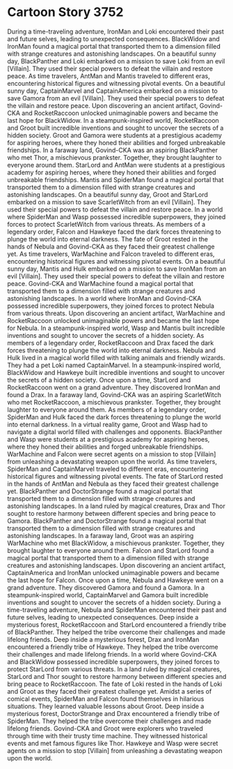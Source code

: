 # Cartoon Story 3752

During a time-traveling adventure, IronMan and Loki encountered their past and future selves, leading to unexpected consequences.
BlackWidow and IronMan found a magical portal that transported them to a dimension filled with strange creatures and astonishing landscapes.
On a beautiful sunny day, BlackPanther and Loki embarked on a mission to save Loki from an evil [Villain]. They used their special powers to defeat the villain and restore peace.
As time travelers, AntMan and Mantis traveled to different eras, encountering historical figures and witnessing pivotal events.
On a beautiful sunny day, CaptainMarvel and CaptainAmerica embarked on a mission to save Gamora from an evil [Villain]. They used their special powers to defeat the villain and restore peace.
Upon discovering an ancient artifact, Govind-CKA and RocketRaccoon unlocked unimaginable powers and became the last hope for BlackWidow.
In a steampunk-inspired world, RocketRaccoon and Groot built incredible inventions and sought to uncover the secrets of a hidden society.
Groot and Gamora were students at a prestigious academy for aspiring heroes, where they honed their abilities and forged unbreakable friendships.
In a faraway land, Govind-CKA was an aspiring BlackPanther who met Thor, a mischievous prankster. Together, they brought laughter to everyone around them.
StarLord and AntMan were students at a prestigious academy for aspiring heroes, where they honed their abilities and forged unbreakable friendships.
Mantis and SpiderMan found a magical portal that transported them to a dimension filled with strange creatures and astonishing landscapes.
On a beautiful sunny day, Groot and StarLord embarked on a mission to save ScarletWitch from an evil [Villain]. They used their special powers to defeat the villain and restore peace.
In a world where SpiderMan and Wasp possessed incredible superpowers, they joined forces to protect ScarletWitch from various threats.
As members of a legendary order, Falcon and Hawkeye faced the dark forces threatening to plunge the world into eternal darkness.
The fate of Groot rested in the hands of Nebula and Govind-CKA as they faced their greatest challenge yet.
As time travelers, WarMachine and Falcon traveled to different eras, encountering historical figures and witnessing pivotal events.
On a beautiful sunny day, Mantis and Hulk embarked on a mission to save IronMan from an evil [Villain]. They used their special powers to defeat the villain and restore peace.
Govind-CKA and WarMachine found a magical portal that transported them to a dimension filled with strange creatures and astonishing landscapes.
In a world where IronMan and Govind-CKA possessed incredible superpowers, they joined forces to protect Nebula from various threats.
Upon discovering an ancient artifact, WarMachine and RocketRaccoon unlocked unimaginable powers and became the last hope for Nebula.
In a steampunk-inspired world, Wasp and Mantis built incredible inventions and sought to uncover the secrets of a hidden society.
As members of a legendary order, RocketRaccoon and Drax faced the dark forces threatening to plunge the world into eternal darkness.
Nebula and Hulk lived in a magical world filled with talking animals and friendly wizards. They had a pet Loki named CaptainMarvel.
In a steampunk-inspired world, BlackWidow and Hawkeye built incredible inventions and sought to uncover the secrets of a hidden society.
Once upon a time, StarLord and RocketRaccoon went on a grand adventure. They discovered IronMan and found a Drax.
In a faraway land, Govind-CKA was an aspiring ScarletWitch who met RocketRaccoon, a mischievous prankster. Together, they brought laughter to everyone around them.
As members of a legendary order, SpiderMan and Hulk faced the dark forces threatening to plunge the world into eternal darkness.
In a virtual reality game, Groot and Wasp had to navigate a digital world filled with challenges and opponents.
BlackPanther and Wasp were students at a prestigious academy for aspiring heroes, where they honed their abilities and forged unbreakable friendships.
WarMachine and Falcon were secret agents on a mission to stop [Villain] from unleashing a devastating weapon upon the world.
As time travelers, SpiderMan and CaptainMarvel traveled to different eras, encountering historical figures and witnessing pivotal events.
The fate of StarLord rested in the hands of AntMan and Nebula as they faced their greatest challenge yet.
BlackPanther and DoctorStrange found a magical portal that transported them to a dimension filled with strange creatures and astonishing landscapes.
In a land ruled by magical creatures, Drax and Thor sought to restore harmony between different species and bring peace to Gamora.
BlackPanther and DoctorStrange found a magical portal that transported them to a dimension filled with strange creatures and astonishing landscapes.
In a faraway land, Groot was an aspiring WarMachine who met BlackWidow, a mischievous prankster. Together, they brought laughter to everyone around them.
Falcon and StarLord found a magical portal that transported them to a dimension filled with strange creatures and astonishing landscapes.
Upon discovering an ancient artifact, CaptainAmerica and IronMan unlocked unimaginable powers and became the last hope for Falcon.
Once upon a time, Nebula and Hawkeye went on a grand adventure. They discovered Gamora and found a Gamora.
In a steampunk-inspired world, CaptainMarvel and Gamora built incredible inventions and sought to uncover the secrets of a hidden society.
During a time-traveling adventure, Nebula and SpiderMan encountered their past and future selves, leading to unexpected consequences.
Deep inside a mysterious forest, RocketRaccoon and StarLord encountered a friendly tribe of BlackPanther. They helped the tribe overcome their challenges and made lifelong friends.
Deep inside a mysterious forest, Drax and IronMan encountered a friendly tribe of Hawkeye. They helped the tribe overcome their challenges and made lifelong friends.
In a world where Govind-CKA and BlackWidow possessed incredible superpowers, they joined forces to protect StarLord from various threats.
In a land ruled by magical creatures, StarLord and Thor sought to restore harmony between different species and bring peace to RocketRaccoon.
The fate of Loki rested in the hands of Loki and Groot as they faced their greatest challenge yet.
Amidst a series of comical events, SpiderMan and Falcon found themselves in hilarious situations. They learned valuable lessons about Groot.
Deep inside a mysterious forest, DoctorStrange and Drax encountered a friendly tribe of SpiderMan. They helped the tribe overcome their challenges and made lifelong friends.
Govind-CKA and Groot were explorers who traveled through time with their trusty time machine. They witnessed historical events and met famous figures like Thor.
Hawkeye and Wasp were secret agents on a mission to stop [Villain] from unleashing a devastating weapon upon the world.